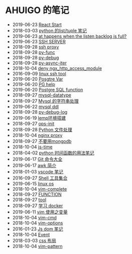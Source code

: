 # AHUIGO 的笔记
- 2019-06-23 [React Start](/b/ria/react-start) 
- 2018-03-03 [python 的list/tuple 笔记](/b/py/py-var-list) 
- 2019-06-23 [at happens when the listen backlog is full?](/b/net/net-tcp-backlog) 
- 2019-06-23 [SSH SERVER](/b/net/net-ssh-server) 
- 2018-09-28 [ssh proxy](/b/net/net-ssh-proxy) 
- 2018-09-28 [py-func](/b/py/py-func) 
- 2018-09-28 [py-debug](/b/py/py-debug) 
- 2018-09-28 [py-async-iter](/b/py/py-async-iter) 
- 2018-10-04 [deny ngx_http_access_module](/b/nginx/nginx-location) 
- 2016-09-09 [linux ssh tool](/b/net/net-ssh-tool) 
- 2019-06-20 [Posgtre Var](/b/db/postgre-var) 
- 2019-06-20 [PG help](/b/db/postgre-help) 
- 2019-06-20 [Postgre SQL function](/b/db/postgre-ddl-function) 
- 2018-09-27 [mysql-datatype](/b/db/mysql-var) 
- 2018-09-27 [Mysql 的字符串处理](/b/db/mysql-var-str) 
- 2019-06-22 [mysql ddl](/b/db/mysql-ddl) 
- 2018-09-28 [py-debug-log](/b/py/py-debug-log) 
- 2019-06-19 [lemp环境搭建](/b/nginx/nginx-admin) 
- 2018-09-27 [ops-init](/b/c/ops-init) 
- 2018-09-28 [Python 文件处理](/b/py/py-file) 
- 2018-10-04 [nginx proxy](/b/nginx/nginx-proxy) 
- 2018-09-27 [不要用mongodb](/b/db/mongo-) 
- 2018-10-04 [js-time](/b/ria/js-time) 
- 2018-04-02 [python 时间函数的用法笔记](/b/py/py-time) 
- 2019-06-17 [Git 命令大全](/b/git/git-) 
- 2019-06-17 [awk 简介](/b/c/ops-awk) 
- 2018-01-03 [vscode 笔记](/b/vsc/vsc-) 
- 2016-09-27 [Shell 工具集合](/b/c/shell-tool) 
- 2019-06-15 [linux os](/b/c/linux-os) 
- 2018-10-04 [vim-complete](/b/vim/vim-complete) 
- 2018-09-27 [FUNCTION](/b/db/postgre-ddl) 
- 2018-09-27 [tool](/b/c/ops-user) 
- 2018-09-27 [学习 docker](/b/arch/arch-docker) 
- 2019-06-11 [vim 使用之变量](/b/vim/vim-var) 
- 2018-10-04 [vim-cmd](/b/vim/vim-cmd) 
- 2018-10-04 [vim-options](/b/vim/vim-options) 
- 2016-01-23 [Js dom 笔记](/b/ria/js-dom) 
- 2018-10-04 [Event](/b/ria/js-dom-event) 
- 2018-03-03 [css 布局](/b/ria/js-css-layout) 
- 2018-10-04 [vim-pattern](/b/vim/vim-pattern) 
